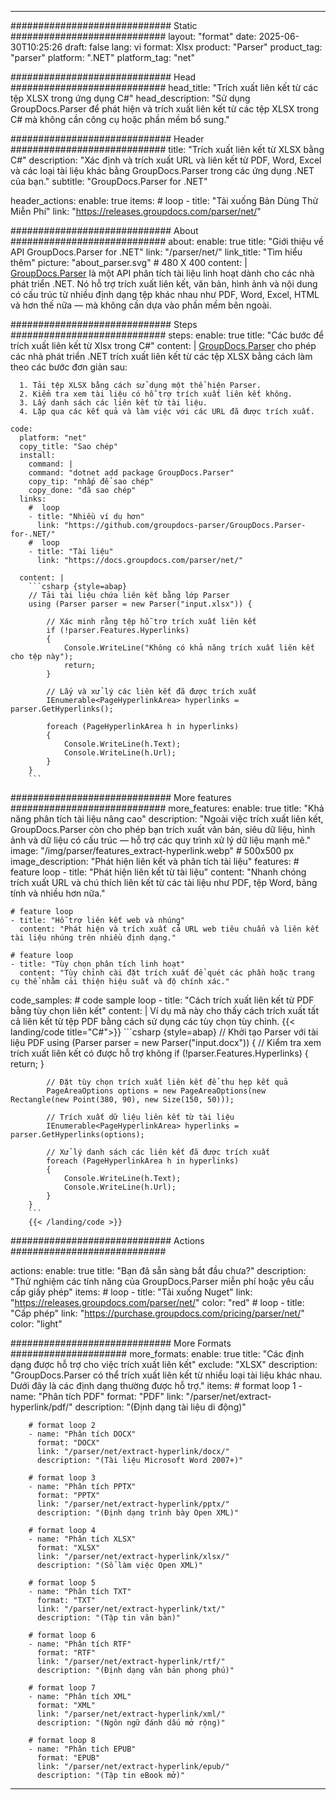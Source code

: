 


---
############################# Static ############################
layout: "format"
date:  2025-06-30T10:25:26
draft: false
lang: vi
format: Xlsx
product: "Parser"
product_tag: "parser"
platform: ".NET"
platform_tag: "net"

############################# Head ############################
head_title: "Trích xuất liên kết từ các tệp XLSX trong ứng dụng C#"
head_description: "Sử dụng GroupDocs.Parser để phát hiện và trích xuất liên kết từ các tệp XLSX trong C# mà không cần công cụ hoặc phần mềm bổ sung."

############################# Header ############################
title: "Trích xuất liên kết từ XLSX bằng C#" 
description: "Xác định và trích xuất URL và liên kết từ PDF, Word, Excel và các loại tài liệu khác bằng GroupDocs.Parser trong các ứng dụng .NET của bạn."
subtitle: "GroupDocs.Parser for .NET" 

header_actions:
  enable: true
  items:
    #  loop
    - title: "Tải xuống Bản Dùng Thử Miễn Phí"
      link: "https://releases.groupdocs.com/parser/net/"
      
############################# About ############################
about:
    enable: true
    title: "Giới thiệu về API GroupDocs.Parser for .NET"
    link: "/parser/net/"
    link_title: "Tìm hiểu thêm"
    picture: "about_parser.svg" # 480 X 400
    content: |
       [GroupDocs.Parser](/parser/net/) là một API phân tích tài liệu linh hoạt dành cho các nhà phát triển .NET. Nó hỗ trợ trích xuất liên kết, văn bản, hình ảnh và nội dung có cấu trúc từ nhiều định dạng tệp khác nhau như PDF, Word, Excel, HTML và hơn thế nữa — mà không cần dựa vào phần mềm bên ngoài.

############################# Steps ############################
steps:
    enable: true
    title: "Các bước để trích xuất liên kết từ Xlsx trong C#"
    content: |
      [GroupDocs.Parser](/parser/net/) cho phép các nhà phát triển .NET trích xuất liên kết từ các tệp XLSX bằng cách làm theo các bước đơn giản sau:
      
      1. Tải tệp XLSX bằng cách sử dụng một thể hiện Parser.
      2. Kiểm tra xem tài liệu có hỗ trợ trích xuất liên kết không.
      3. Lấy danh sách các liên kết từ tài liệu.
      4. Lặp qua các kết quả và làm việc với các URL đã được trích xuất.
   
    code:
      platform: "net"
      copy_title: "Sao chép"
      install:
        command: |
        command: "dotnet add package GroupDocs.Parser"
        copy_tip: "nhấp để sao chép"
        copy_done: "đã sao chép"
      links:
        #  loop
        - title: "Nhiều ví dụ hơn"
          link: "https://github.com/groupdocs-parser/GroupDocs.Parser-for-.NET/"
        #  loop
        - title: "Tài liệu"
          link: "https://docs.groupdocs.com/parser/net/"
          
      content: |
        ```csharp {style=abap}
        // Tải tài liệu chứa liên kết bằng lớp Parser
        using (Parser parser = new Parser("input.xlsx")) {

            // Xác minh rằng tệp hỗ trợ trích xuất liên kết
            if (!parser.Features.Hyperlinks)
            {
                Console.WriteLine("Không có khả năng trích xuất liên kết cho tệp này");
                return;
            }

            // Lấy và xử lý các liên kết đã được trích xuất
            IEnumerable<PageHyperlinkArea> hyperlinks = parser.GetHyperlinks();

            foreach (PageHyperlinkArea h in hyperlinks)
            {
                Console.WriteLine(h.Text);
                Console.WriteLine(h.Url);
            }
        }
        ```  

############################# More features ############################
more_features:
  enable: true
  title: "Khả năng phân tích tài liệu nâng cao"
  description: "Ngoài việc trích xuất liên kết, GroupDocs.Parser còn cho phép bạn trích xuất văn bản, siêu dữ liệu, hình ảnh và dữ liệu có cấu trúc — hỗ trợ các quy trình xử lý dữ liệu mạnh mẽ."
  image: "/img/parser/features_extract-hyperlink.webp" # 500x500 px
  image_description: "Phát hiện liên kết và phân tích tài liệu"
  features:
    # feature loop
    - title: "Phát hiện liên kết từ tài liệu"
      content: "Nhanh chóng trích xuất URL và chú thích liên kết từ các tài liệu như PDF, tệp Word, bảng tính và nhiều hơn nữa."

    # feature loop
    - title: "Hỗ trợ liên kết web và nhúng"
      content: "Phát hiện và trích xuất cả URL web tiêu chuẩn và liên kết tài liệu nhúng trên nhiều định dạng."

    # feature loop
    - title: "Tùy chọn phân tích linh hoạt"
      content: "Tùy chỉnh cài đặt trích xuất để quét các phần hoặc trang cụ thể nhằm cải thiện hiệu suất và độ chính xác."
      
  code_samples:
    # code sample loop
    - title: "Cách trích xuất liên kết từ PDF bằng tùy chọn liên kết"
      content: |
        Ví dụ mã này cho thấy cách trích xuất tất cả liên kết từ tệp PDF bằng cách sử dụng các tùy chọn tùy chỉnh.
        {{< landing/code title="C#">}}
        ```csharp {style=abap}
        //  Khởi tạo Parser với tài liệu PDF
        using (Parser parser = new Parser("input.docx"))
        {
            // Kiểm tra xem trích xuất liên kết có được hỗ trợ không
            if (!parser.Features.Hyperlinks)
            {
                return;
            }

            // Đặt tùy chọn trích xuất liên kết để thu hẹp kết quả
            PageAreaOptions options = new PageAreaOptions(new Rectangle(new Point(380, 90), new Size(150, 50)));

            // Trích xuất dữ liệu liên kết từ tài liệu
            IEnumerable<PageHyperlinkArea> hyperlinks = parser.GetHyperlinks(options);

            // Xử lý danh sách các liên kết đã được trích xuất
            foreach (PageHyperlinkArea h in hyperlinks)
            {
                Console.WriteLine(h.Text);
                Console.WriteLine(h.Url);
            }
        }
        ```
        {{< /landing/code >}}


############################# Actions ############################

actions:
  enable: true
  title: "Bạn đã sẵn sàng bắt đầu chưa?"
  description: "Thử nghiệm các tính năng của GroupDocs.Parser miễn phí hoặc yêu cầu cấp giấy phép"
  items:
    #  loop
    - title: "Tải xuống Nuget"
      link: "https://releases.groupdocs.com/parser/net/"
      color: "red"
        #  loop
    - title: "Cấp phép"
      link: "https://purchase.groupdocs.com/pricing/parser/net/"
      color: "light"


############################# More Formats #####################
more_formats:
    enable: true
    title: "Các định dạng được hỗ trợ cho việc trích xuất liên kết"
    exclude: "XLSX"
    description: "GroupDocs.Parser có thể trích xuất liên kết từ nhiều loại tài liệu khác nhau. Dưới đây là các định dạng thường được hỗ trợ."
    items: 
        # format loop 1
        - name: "Phân tích PDF"
          format: "PDF"
          link: "/parser/net/extract-hyperlink/pdf/"
          description: "(Định dạng tài liệu di động)"
          
        # format loop 2
        - name: "Phân tích DOCX"
          format: "DOCX"
          link: "/parser/net/extract-hyperlink/docx/"
          description: "(Tài liệu Microsoft Word 2007+)"
          
        # format loop 3
        - name: "Phân tích PPTX"
          format: "PPTX"
          link: "/parser/net/extract-hyperlink/pptx/"
          description: "(Định dạng trình bày Open XML)"
          
        # format loop 4
        - name: "Phân tích XLSX"
          format: "XLSX"
          link: "/parser/net/extract-hyperlink/xlsx/"
          description: "(Sổ làm việc Open XML)"
          
        # format loop 5
        - name: "Phân tích TXT"
          format: "TXT"
          link: "/parser/net/extract-hyperlink/txt/"
          description: "(Tập tin văn bản)"
          
        # format loop 6
        - name: "Phân tích RTF"
          format: "RTF"
          link: "/parser/net/extract-hyperlink/rtf/"
          description: "(Định dạng văn bản phong phú)"
          
        # format loop 7
        - name: "Phân tích XML"
          format: "XML"
          link: "/parser/net/extract-hyperlink/xml/"
          description: "(Ngôn ngữ đánh dấu mở rộng)"
          
        # format loop 8
        - name: "Phân tích EPUB"
          format: "EPUB"
          link: "/parser/net/extract-hyperlink/epub/"
          description: "(Tập tin eBook mở)"
         
          

---